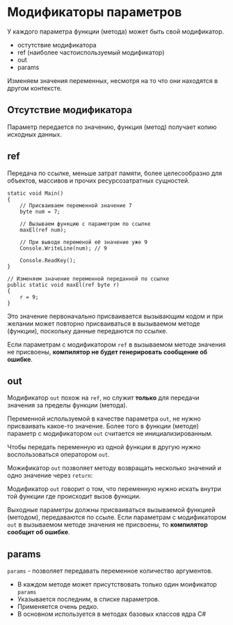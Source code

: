 # Модификаторы параметров
У каждого параметра функции (метода) может быть свой модификатор.

* остутствие модификатора
* ref (наиболее частоиспользуемый модификатор)
* out
* params

Изменяем значения переменных, несмотря на то что они находятся в другом контексте.

## Отсутствие модификатора
Параметр передается по значению, функция (метод) получает копию исходных данных.

## ref
Передача по ссылке, меньше затрат памяти, более целесообразно для объектов, массивов и прочих ресурсозатратных сущностей.

    static void Main()
    {
        // Присваиваем переменной значение 7
        byte num = 7;

        // Вызываем функцию с параметром по ссылке
        maxEl(ref num);

        // При выводе переменой её значение уже 9
        Console.WriteLine(num); // 9

        Console.ReadKey();
    }

    // Изменяем значение переменной переданной по ссылке
    public static void maxEl(ref byte r)
    {
        r = 9;
    }

Это значение первоначально присваивается вызывающим кодом и при желании может повторно присваиваться в вызываемом методе (функции), поскольку данные передаются по ссылке. 

Если параметрам с модификатором `ref` в вызываемом методе значения не присвоены, **компилятор не будет генерировать сообщение об ошибке**.

## out
Модификатор `out` похож на `ref`, но служит **только** для передачи значения за пределы функции (метода).

Переменной используемой в качестве параметра `out`, не нужно присваивать какое-то значение. Более того в функции (методе) параметр с модификатором `out` считается не инициализированным.



Чтобы передать переменную из одной функции в другую нужно воспользоваться оператором `out`.

Можификатор `out` позволяет методу возвращать несколько значений и одно значение через `return`:

Модификатор `out` говорит о том, что переменную нужно искать внутри той функции где происходит вызов функции.

Выходные параметры должны присваиваться вызываемой функцией (методом), передаваются по ссыле. Если параметрам с модификатором `out` в вызываемом методе значения не присвоены, то **компилятор сообщит об ошибке**.

## params
`params` - позволяет передавать переменное количество аргументов.

* В каждом методе может присутствовать только один моификатор `params`
* Указывается последним, в списке параметров.
* Применяется очень редко.
* В основном используется в методах базовых классов ядра C#